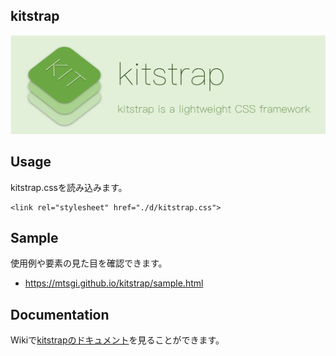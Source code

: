 ## kitstrap

![](docs/banner.png "kitstrap")

## Usage

kitstrap.cssを読み込みます。

```
<link rel="stylesheet" href="./d/kitstrap.css">
```

## Sample

使用例や要素の見た目を確認できます。

- https://mtsgi.github.io/kitstrap/sample.html

## Documentation

Wikiで[kitstrapのドキュメント](https://github.com/mtsgi/kitstrap/wiki)を見ることができます。